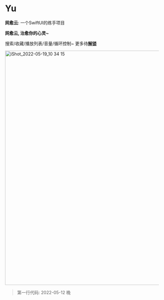 # Yu
**网愈云**: 一个SwiftUI的练手项目

**网愈云, 治愈你的心灵~**

搜索/收藏/播放列表/音量/循环控制~  更多待[**解锁**](https://github.com/ns-cn/Yu/releases)


<img width="766" alt="iShot_2022-05-19_10 34 15" src="https://user-images.githubusercontent.com/12507408/169192778-1b518be1-2360-4f4d-b881-62497995c5ea.png">

> 第一行代码: 2022-05-12 晚
